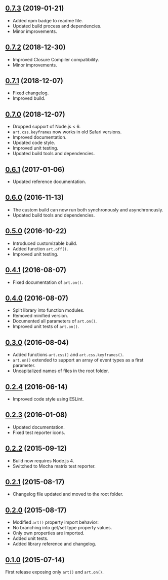 <a name="0.7.3"></a>
## [0.7.3](https://github.com/fasttime/art/releases/tag/0.7.3) (2019-01-21)

* Added npm badge to readme file.
* Updated build process and dependencies.
* Minor improvements.

<a name="0.7.2"></a>
## [0.7.2](https://github.com/fasttime/art/releases/tag/0.7.2) (2018-12-30)

* Improved Closure Compiler compatibility.
* Minor improvements.

<a name="0.7.1"></a>
## [0.7.1](https://github.com/fasttime/art/releases/tag/0.7.1) (2018-12-07)

* Fixed changelog.
* Improved build.

<a name="0.7.0"></a>
## [0.7.0](https://github.com/fasttime/art/releases/tag/0.7.0) (2018-12-07)

* Dropped support of Node.js < 6.
* `art.css.keyframes` now works in old Safari versions.
* Improved documentation.
* Updated code style.
* Improved unit testing.
* Updated build tools and dependencies.

<a name="0.6.1"></a>
## [0.6.1](https://github.com/fasttime/art/releases/tag/0.6.1) (2017-01-06)

* Updated reference documentation.

<a name="0.6.0"></a>
## [0.6.0](https://github.com/fasttime/art/releases/tag/0.6.0) (2016-11-13)

* The custom build can now run both synchronously and asynchronously.
* Updated build tools and dependencies.

<a name="0.5.0"></a>
## [0.5.0](https://github.com/fasttime/art/releases/tag/0.5.0) (2016-10-22)

* Introduced customizable build.
* Added function `art.off()`.
* Improved unit testing.

<a name="0.4.1"></a>
## [0.4.1](https://github.com/fasttime/art/releases/tag/0.4.1) (2016-08-07)

* Fixed documentation of `art.on()`.

<a name="0.4.0"></a>
## [0.4.0](https://github.com/fasttime/art/releases/tag/0.4.0) (2016-08-07)

* Split library into function modules.
* Removed minified version.
* Documented all parameters of `art.on()`.
* Improved unit tests of `art.on()`.

<a name="0.3.0"></a>
## [0.3.0](https://github.com/fasttime/art/releases/tag/0.3.0) (2016-08-04)

* Added functions `art.css()` and `art.css.keyframes()`.
* `art.on()` extended to support an array of event types as a first parameter.
* Uncapitalized names of files in the root folder.

<a name="0.2.4"></a>
## [0.2.4](https://github.com/fasttime/art/releases/tag/0.2.4) (2016-06-14)

* Improved code style using ESLint.

<a name="0.2.3"></a>
## [0.2.3](https://github.com/fasttime/art/releases/tag/0.2.3) (2016-01-08)

* Updated documentation.
* Fixed test reporter icons.

<a name="0.2.2"></a>
## [0.2.2](https://github.com/fasttime/art/releases/tag/0.2.2) (2015-09-12)

* Build now requires Node.js 4.
* Switched to Mocha matrix test reporter.

<a name="0.2.1"></a>
## [0.2.1](https://github.com/fasttime/art/releases/tag/0.2.1) (2015-08-17)

* Changelog file updated and moved to the root folder.

<a name="0.2.0"></a>
## [0.2.0](https://github.com/fasttime/art/releases/tag/0.2.0) (2015-08-17)

* Modified `art()` property import behavior:
 * No branching into get/set type property values.
 * Only own properties are imported.
* Added unit tests.
* Added library reference and changelog.

<a name="0.1.0"></a>
## [0.1.0](https://github.com/fasttime/art/releases/tag/0.1.0) (2015-07-14)

First release exposing only `art()` and `art.on()`.
